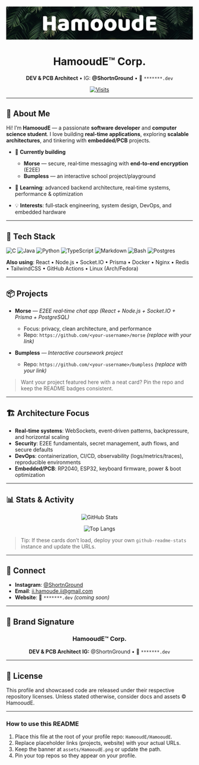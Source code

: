 <div align="center">

![Banner](assets/HamooudE.png)

# HamooudE™ Corp.

**DEV & PCB Architect** • IG: **@ShortnGround** • 🎯 `*******.dev`

[![Visits](https://visitcount.itsvg.in/api?id=HamooudE\&icon=6\&color=12)](https://visitcount.itsvg.in)

</div>

---

## 👋 About Me

Hi! I’m **HamooudE** — a passionate **software developer** and **computer science student**. I love building **real‑time applications**, exploring **scalable architectures**, and tinkering with **embedded/PCB** projects.

* 🚀 **Currently building**

  * **Morse** — secure, real‑time messaging with **end‑to‑end encryption** (E2EE)
  * **Bumpless** — an interactive school project/playground
* 🌱 **Learning**: advanced backend architecture, real‑time systems, performance & optimization
* 💡 **Interests**: full‑stack engineering, system design, DevOps, and embedded hardware

---

## 🧰 Tech Stack

<p>
  <img alt="C" src="https://img.shields.io/badge/c-%2300599C.svg?style=for-the-badge&logo=c&logoColor=white"/>
  <img alt="Java" src="https://img.shields.io/badge/java-%23ED8B00.svg?style=for-the-badge&logo=openjdk&logoColor=white"/>
  <img alt="Python" src="https://img.shields.io/badge/python-3670A0?style=for-the-badge&logo=python&logoColor=ffdd54"/>
  <img alt="TypeScript" src="https://img.shields.io/badge/typescript-%23007ACC.svg?style=for-the-badge&logo=typescript&logoColor=white"/>
  <img alt="Markdown" src="https://img.shields.io/badge/markdown-%23000000.svg?style=for-the-badge&logo=markdown&logoColor=white"/>
  <img alt="Bash" src="https://img.shields.io/badge/bash_script-%23121011.svg?style=for-the-badge&logo=gnu-bash&logoColor=white"/>
  <img alt="Postgres" src="https://img.shields.io/badge/postgres-%23316192.svg?style=for-the-badge&logo=postgresql&logoColor=white"/>
</p>

**Also using**: React • Node.js • Socket.IO • Prisma • Docker • Nginx • Redis • TailwindCSS • GitHub Actions • Linux (Arch/Fedora)

---

## 📦 Projects

* **Morse** — *E2EE real‑time chat app (React + Node.js + Socket.IO + Prisma + PostgreSQL)*

  * Focus: privacy, clean architecture, and performance
  * Repo: `https://github.com/<your-username>/morse` *(replace with your link)*
* **Bumpless** — *Interactive coursework project*

  * Repo: `https://github.com/<your-username>/bumpless` *(replace with your link)*

> Want your project featured here with a neat card? Pin the repo and keep the README badges consistent.

---

## 🏗️ Architecture Focus

* **Real‑time systems**: WebSockets, event‑driven patterns, backpressure, and horizontal scaling
* **Security**: E2EE fundamentals, secret management, auth flows, and secure defaults
* **DevOps**: containerization, CI/CD, observability (logs/metrics/traces), reproducible environments
* **Embedded/PCB**: RP2040, ESP32, keyboard firmware, power & boot optimization

---

## 📊 Stats & Activity

<div align="center">

![GitHub Stats](https://github-readme-stats.vercel.app/api?username=HamooudE\&show_icons=true\&hide_border=true)

![Top Langs](https://github-readme-stats.vercel.app/api/top-langs/?username=HamooudE\&layout=compact\&hide_border=true)

</div>

> Tip: If these cards don’t load, deploy your own `github-readme-stats` instance and update the URLs.

---

## 🤝 Connect

* **Instagram**: [@ShortnGround](https://instagram.com/ShortnGround)
* **Email**: [ii.hamoude.ii@gmail.com](mailto:ii.hamoude.ii@gmail.com)
* **Website**: 🎯 `*******.dev` *(coming soon)*

---

## 🧩 Brand Signature

<div align="center">

### **HamooudE™ Corp.**

**DEV & PCB Architect**
**IG:** @ShortnGround • 🎯 `*******.dev`

</div>

---

## 📜 License

This profile and showcased code are released under their respective repository licenses. Unless stated otherwise, consider docs and assets © HamooudE.

---

### How to use this README

1. Place this file at the root of your profile repo: `HamooudE/HamooudE`.
2. Replace placeholder links (projects, website) with your actual URLs.
3. Keep the banner at `assets/HamooudE.png` or update the path.
4. Pin your top repos so they appear on your profile.
